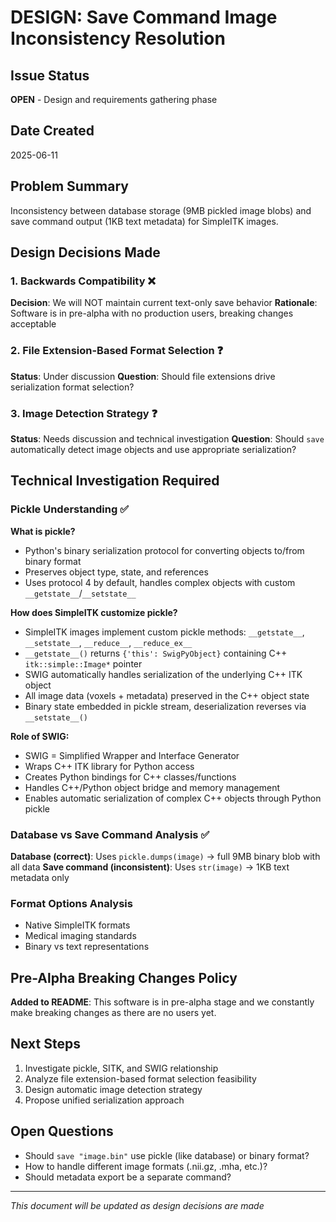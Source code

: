 # DESIGN: Save Command Image Inconsistency Resolution

## Issue Status
**OPEN** - Design and requirements gathering phase

## Date Created
2025-06-11

## Problem Summary
Inconsistency between database storage (9MB pickled image blobs) and save command output (1KB text metadata) for SimpleITK images.

## Design Decisions Made

### 1. Backwards Compatibility ❌
**Decision**: We will NOT maintain current text-only save behavior
**Rationale**: Software is in pre-alpha with no production users, breaking changes acceptable

### 2. File Extension-Based Format Selection ❓
**Status**: Under discussion
**Question**: Should file extensions drive serialization format selection?

### 3. Image Detection Strategy ❓
**Status**: Needs discussion and technical investigation
**Question**: Should `save` automatically detect image objects and use appropriate serialization?

## Technical Investigation Required

### Pickle Understanding ✅
**What is pickle?**
- Python's binary serialization protocol for converting objects to/from binary format
- Preserves object type, state, and references
- Uses protocol 4 by default, handles complex objects with custom `__getstate__`/`__setstate__`

**How does SimpleITK customize pickle?**
- SimpleITK images implement custom pickle methods: `__getstate__`, `__setstate__`, `__reduce__`, `__reduce_ex__`
- `__getstate__()` returns `{'this': SwigPyObject}` containing C++ `itk::simple::Image*` pointer
- SWIG automatically handles serialization of the underlying C++ ITK object
- All image data (voxels + metadata) preserved in the C++ object state
- Binary state embedded in pickle stream, deserialization reverses via `__setstate__()`

**Role of SWIG:**
- SWIG = Simplified Wrapper and Interface Generator
- Wraps C++ ITK library for Python access
- Creates Python bindings for C++ classes/functions
- Handles C++/Python object bridge and memory management
- Enables automatic serialization of complex C++ objects through Python pickle

### Database vs Save Command Analysis ✅
**Database (correct)**: Uses `pickle.dumps(image)` → full 9MB binary blob with all data
**Save command (inconsistent)**: Uses `str(image)` → 1KB text metadata only

### Format Options Analysis
- Native SimpleITK formats
- Medical imaging standards
- Binary vs text representations

## Pre-Alpha Breaking Changes Policy
**Added to README**: This software is in pre-alpha stage and we constantly make breaking changes as there are no users yet.

## Next Steps
1. Investigate pickle, SITK, and SWIG relationship
2. Analyze file extension-based format selection feasibility
3. Design automatic image detection strategy
4. Propose unified serialization approach

## Open Questions
- Should `save "image.bin"` use pickle (like database) or binary format?
- How to handle different image formats (.nii.gz, .mha, etc.)?
- Should metadata export be a separate command?

---
*This document will be updated as design decisions are made*
